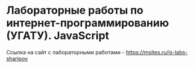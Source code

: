 # Лабораторные работы по интернет-программированию (УГАТУ). JavaScript
Ссылка на сайт с лабораторными работами - https://msites.ru/js-labs-sharipov
